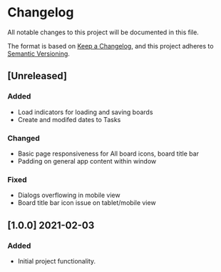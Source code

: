 # Changelog
All notable changes to this project will be documented in this file.

The format is based on [Keep a Changelog](https://keepachangelog.com/en/1.0.0/),
and this project adheres to [Semantic Versioning](https://semver.org/spec/v2.0.0.html).

## [Unreleased]

### Added
- Load indicators for loading and saving boards
- Create and modifed dates to Tasks

### Changed
- Basic page responsiveness for All board icons, board title bar
- Padding on general app content within window

### Fixed
- Dialogs overflowing in mobile view
- Board title bar icon issue on tablet/mobile view

## [1.0.0]  2021-02-03
### Added
- Initial project functionality.
